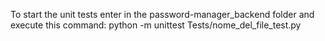To start the unit tests enter in the password-manager_backend folder and execute this command:
    python -m unittest Tests/nome_del_file_test.py
